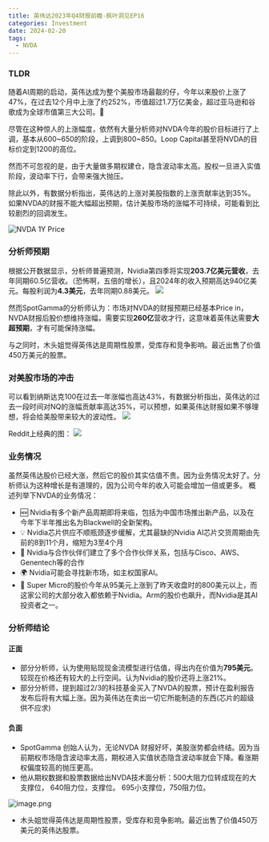 ```yaml
---
title: 英伟达2023年Q4财报前瞻-枫叶洞见EP16
categories: Investment
date: 2024-02-20
tags:
  - NVDA
---
```


### TLDR
随着AI周期的启动，英伟达成为整个美股市场最靓的仔，今年以来股价上涨了47%，在过去12个月中上涨了约252%，市值超过1.7万亿美金，超过亚马逊和谷歌成为全球市值第三大公司。

尽管在这种惊人的上涨幅度，依然有大量分析师对NVDA今年的股价目标进行了上调，基本从600~650的阶段，上调到800~850。Loop Capital甚至将NVDA的目标价定到1200的高位。

然而不可忽视的是，由于大量做多期权建仓，隐含波动率太高。股权一旦进入实值阶段，波动率下行，会带来强大抛压。

除此以外，有数据分析指出，英伟达的上涨对美股指数的上涨贡献率达到35%。如果NVDA的财报不能大幅超出预期，估计美股市场的涨幅不可持续，可能看到比较剧烈的回调发生。

![NVDA 1Y Price](https://s.draftai.cn/vent/202402201556157.png)

### 分析师预期
根据公开数据显示，分析师普遍预测，Nvidia第四季将实现**203.7亿美元营收**，去年同期60.5亿营收。（恐怖啊，五倍的增长），且2024年的收入预期高达940亿美元。每股利润为**4.3美元**，去年同期0.88美元。
![](https://s.draftai.cn/vent/202402201603542.png)

然而SpotGamma的分析师认为：市场对NVDA的财报预期已经基本Price in，NVDA财报后股价想维持涨幅，需要实现**260亿**营收才行，这意味着英伟达需要**大超预期**，才有可能保持涨幅。

与之同时，木头姐觉得英伟达是周期性股票，受库存和竞争影响。最近出售了价值450万美元的股票。
### 对美股市场的冲击
可以看到纳斯达克100在过去一年涨幅也高达43%，有数据分析指出，英伟达的过去一段时间对NQ的涨幅贡献率高达35%，可以预想，如果英伟达财报如果不够理想，将会给美股带来较大的波动性。
![](https://s.draftai.cn/vent/202402201646114.png)

Reddit上经典的图：
![](https://s.draftai.cn/vent/nvda-earnings-next-week-v0-8mrz3ogrl6jc1.webp)


### 业务情况
虽然英伟达股价已经大涨，然后它的股价其实估值不贵。因为业务情况太好了。分析师认为这种增长是有道理的，因为公司今年的收入可能会增加一倍或更多。
概述列举下NVDA的业务情况：

- 🆕 Nvidia有多个新产品周期即将来临，包括为中国市场推出新产品，以及在今年下半年推出名为Blackwell的全新架构。
-  💡 Nvidia芯片供应不顺瓶颈逐步缓解，尤其最缺的Nvidia AI芯片交货周期由先前的8到11个月，缩短为3至4个月
- 🤝 Nvidia与合作伙伴们建立了多个合作伙伴关系，包括与Cisco、AWS、Genentech等的合作
- 🌍 Nvidia可能会寻找新市场，如主权国家AI。
- 🚀 Super Micro的股价今年从95美元上涨到了昨天收盘时的800美元以上，而这家公司的大部分收入都依赖于Nvidia。Arm的股价也飙升，而Nvidia是其AI投资者之一。

### 分析师结论
#### 正面
- 部分分析师，认为使用贴现现金流模型进行估值，得出内在价值为**795美元**。较现在价格还有较大的上行空间。认为Nvidia的股价还将上涨21%。
- 部分分析师，提到超过2/3的科技基金买入了NVDA的股票，预计在盈利报告发布后将有大幅上涨。因为英伟达在卖出一切它所能制造的东西(芯片的超级供不应求)
#### 负面
- SpotGamma 创始人认为，无论NVDA 财报好坏，美股涨势都会终结。因为当前期权市场隐含波动率太高，期权进入实值状态隐含波动率就会下降。看涨期权偏度较高的抛压更高。
- 他从期权数据和股票数据给出NVDA技术面分析：500大阻力位转成现在的大支撑位， 640阻力位，支撑位。 695小支撑位，750阻力位。

![image.png](https://s.draftai.cn/vent/20240219231202.png)

- 木头姐觉得英伟达是周期性股票，受库存和竞争影响。最近出售了价值450万美元的英伟达股票。

